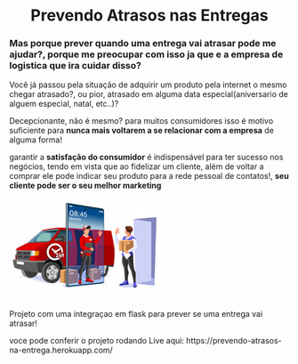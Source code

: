 <h1 align=center>Prevendo Atrasos nas Entregas</h1>
<h3>Mas porque prever quando uma entrega vai atrasar pode me ajudar?, porque me preocupar com isso ja que e a empresa de logistica que ira cuidar disso?</h3>


<p>Você já passou pela situação de adquirir um produto pela internet o mesmo chegar atrasado?, ou pior, atrasado em alguma data especial(aniversario de alguem especial, natal, etc..)?</p>

<p>Decepcionante, não é mesmo? para muitos consumidores isso é motivo suficiente para <b>nunca mais voltarem a se relacionar com a empresa</b> de alguma forma!</p>

<p>garantir a <b>satisfação do consumidor</b> é indispensável para ter sucesso nos negócios, tendo em vista que ao fidelizar um cliente, além de voltar a comprar ele pode indicar seu produto para a rede pessoal de contatos!, <b>seu cliente pode ser o seu melhor marketing</b> </p>

![entregador](https://github.com/carlosal249/Prevendo-Atrasos-nas-Entregas/blob/master/entegas.jfif)

<p>Projeto com uma integraçao em flask para prever se uma entrega vai atrasar!</p>
voce pode conferir o projeto rodando Live aqui: https://prevendo-atrasos-na-entrega.herokuapp.com/
